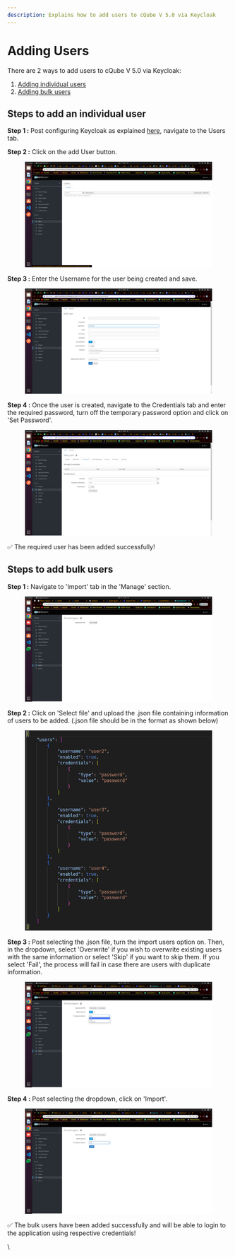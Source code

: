 ```yaml
---
description: Explains how to add users to cQube V 5.0 via Keycloak
---
```


# Adding Users

There are 2 ways to add users to cQube V 5.0 via Keycloak:

1. [Adding individual users](adding-users.md#steps-to-create-an-user)
2. [Adding bulk users](adding-users.md#adding-bulk-users-to-the-key-cloak-realm)

## Steps to add an individual user <a href="#steps-to-create-an-user" id="steps-to-create-an-user"></a>

**Step 1 :** Post configuring Keycloak as explained [here](configuring-keycloak.md), navigate to the Users tab.

**Step 2 :** Click on the add User button.

<figure><img src="../.gitbook/assets/image (34).png" alt=""><figcaption></figcaption></figure>

**Step 3 :** Enter the Username for the user being created and save.

<figure><img src="../.gitbook/assets/image (39).png" alt=""><figcaption></figcaption></figure>

**Step 4 :** Once the user is created, navigate to the Credentials tab and enter the required password, turn off the temporary password option and click on 'Set Password'.

<figure><img src="../.gitbook/assets/image (42).png" alt=""><figcaption></figcaption></figure>

✅ The required user has been added successfully!

## Steps to add bulk users <a href="#adding-bulk-users-to-the-key-cloak-realm" id="adding-bulk-users-to-the-key-cloak-realm"></a>

**Step 1 :** Navigate to 'Import' tab in the 'Manage' section.

<figure><img src="../.gitbook/assets/image (31).png" alt=""><figcaption></figcaption></figure>

**Step 2 :** Click on 'Select file' and upload the .json file containing information of users to be added. (.json file should be in the format as shown below)

<figure><img src="../.gitbook/assets/image (37).png" alt=""><figcaption></figcaption></figure>

**Step 3 :** Post selecting the .json file, turn the import users option on. Then, in the dropdown, select 'Overwrite' if you wish to overwrite existing users with the same information or select 'Skip' if you want to skip them. If you select 'Fail', the process will fail in case there are users with duplicate information.

<figure><img src="../.gitbook/assets/image (45).png" alt=""><figcaption></figcaption></figure>

**Step 4 :** Post selecting the dropdown, click on 'Import'.

<figure><img src="../.gitbook/assets/image (32).png" alt=""><figcaption></figcaption></figure>

✅ The bulk users have been added successfully and will be able to login to the application using respective credentials!

\
